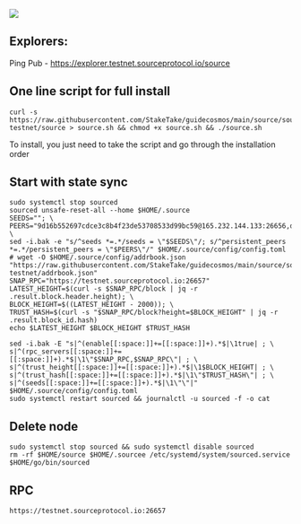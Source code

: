 ![](https://i.yapx.ru/RTuEU.jpg)

## Explorers:
Ping Pub - https://explorer.testnet.sourceprotocol.io/source  
## One line script for full install
```
curl -s https://raw.githubusercontent.com/StakeTake/guidecosmos/main/source/sourcechain-testnet/source > source.sh && chmod +x source.sh && ./source.sh
```
To install, you just need to take the script and go through the installation order
## Start with state sync
```
sudo systemctl stop sourced
sourced unsafe-reset-all --home $HOME/.source
SEEDS=""; \
PEERS="9d16b552697cdce3c8b4f23de53708533d99bc59@165.232.144.133:26656,d565dd0cb92fa4b830662eb8babe1dcdc340c321@44.234.26.62:26656"; \
sed -i.bak -e "s/^seeds *=.*/seeds = \"$SEEDS\"/; s/^persistent_peers *=.*/persistent_peers = \"$PEERS\"/" $HOME/.source/config/config.toml
# wget -O $HOME/.source/config/addrbook.json "https://raw.githubusercontent.com/StakeTake/guidecosmos/main/source/sourcechain-testnet/addrbook.json"
SNAP_RPC="https://testnet.sourceprotocol.io:26657"
LATEST_HEIGHT=$(curl -s $SNAP_RPC/block | jq -r .result.block.header.height); \
BLOCK_HEIGHT=$((LATEST_HEIGHT - 2000)); \
TRUST_HASH=$(curl -s "$SNAP_RPC/block?height=$BLOCK_HEIGHT" | jq -r .result.block_id.hash)
echo $LATEST_HEIGHT $BLOCK_HEIGHT $TRUST_HASH

sed -i.bak -E "s|^(enable[[:space:]]+=[[:space:]]+).*$|\1true| ; \
s|^(rpc_servers[[:space:]]+=[[:space:]]+).*$|\1\"$SNAP_RPC,$SNAP_RPC\"| ; \
s|^(trust_height[[:space:]]+=[[:space:]]+).*$|\1$BLOCK_HEIGHT| ; \
s|^(trust_hash[[:space:]]+=[[:space:]]+).*$|\1\"$TRUST_HASH\"| ; \
s|^(seeds[[:space:]]+=[[:space:]]+).*$|\1\"\"|" $HOME/.source/config/config.toml
sudo systemctl restart sourced && journalctl -u sourced -f -o cat
```
## Delete node
```
sudo systemctl stop sourced && sudo systemctl disable sourced
rm -rf $HOME/source $HOME/.sourcee /etc/systemd/system/sourced.service $HOME/go/bin/sourced
```
## RPC
```
https://testnet.sourceprotocol.io:26657
```
